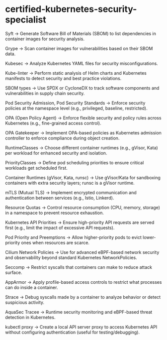 # certified-kubernetes-security-specialist



Syft → Generate Software Bill of Materials (SBOM) to list dependencies in container images for security analysis.

Grype → Scan container images for vulnerabilities based on their SBOM data.

Kubesec → Analyze Kubernetes YAML files for security misconfigurations.

Kube-linter → Perform static analysis of Helm charts and Kubernetes manifests to detect security and best practice violations.

SBOM types → Use SPDX or CycloneDX to track software components and vulnerabilities in supply chain security.

Pod Security Admission, Pod Security Standards → Enforce security policies at the namespace level (e.g., privileged, baseline, restricted).

OPA (Open Policy Agent) → Enforce flexible security and policy rules across Kubernetes (e.g., fine-grained access control).

OPA Gatekeeper → Implement OPA-based policies as Kubernetes admission controller to enforce compliance during object creation.

RuntimeClasses → Choose different container runtimes (e.g., gVisor, Kata) per workload for enhanced security and isolation.

PriorityClasses → Define pod scheduling priorities to ensure critical workloads get scheduled first.

Container Runtimes (gVisor, Kata, runsc) → Use gVisor/Kata for sandboxing containers with extra security layers; runsc is a gVisor runtime.

mTLS (Mutual TLS) → Implement encrypted communication and authentication between services (e.g., Istio, Linkerd).

Resource Quotas → Control resource consumption (CPU, memory, storage) in a namespace to prevent resource exhaustion.

Kubernetes API Priorities → Ensure high-priority API requests are served first (e.g., limit the impact of excessive API requests).

Pod Priority and Preemptions → Allow higher-priority pods to evict lower-priority ones when resources are scarce.

Cilium Network Policies → Use for advanced eBPF-based network security and observability beyond standard Kubernetes NetworkPolicies.

Seccomp → Restrict syscalls that containers can make to reduce attack surface.

AppArmor → Apply profile-based access controls to restrict what processes can do inside a container.

Strace → Debug syscalls made by a container to analyze behavior or detect suspicious activity.

AquaSec Tracee → Runtime security monitoring and eBPF-based threat detection in Kubernetes.

kubectl proxy → Create a local API server proxy to access Kubernetes API without configuring authentication (useful for testing/debugging).